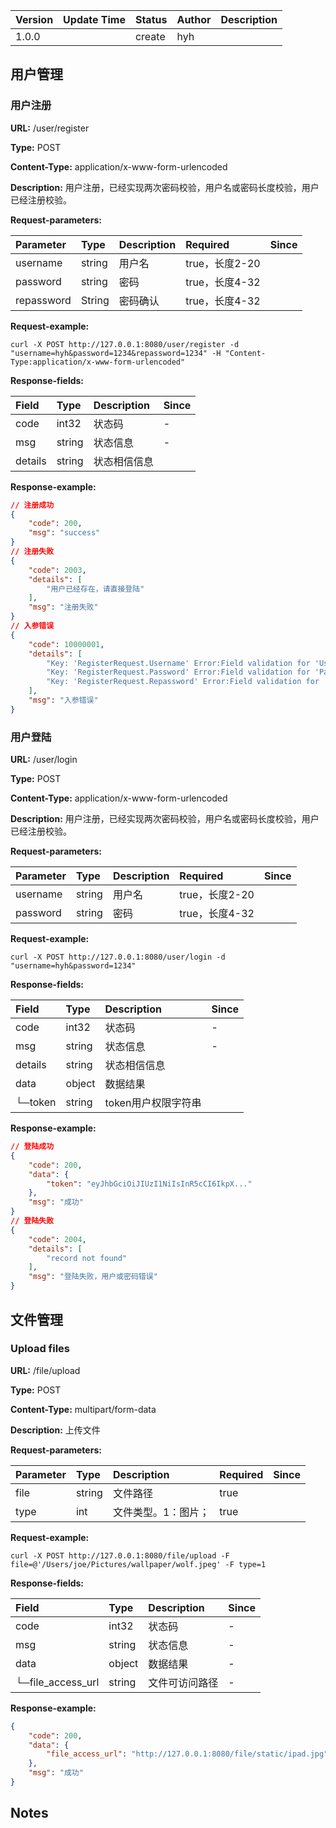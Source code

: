 | Version | Update Time | Status | Author | Description |
| :------ | :---------- | :----- | :----- | :---------- |
| 1.0.0   |             | create | hyh    |             |

## 用户管理

### 用户注册

**URL:** /user/register

**Type:** POST

**Content-Type:** application/x-www-form-urlencoded

**Description:** 用户注册，已经实现两次密码校验，用户名或密码长度校验，用户已经注册校验。

**Request-parameters:**

| Parameter  | Type   | Description | Required       | Since |
| :--------- | :----- | :---------- | :------------- | :---- |
| username   | string | 用户名      | true，长度2-20 |       |
| password   | string | 密码        | true，长度4-32 |       |
| repassword | String | 密码确认    | true，长度4-32 |       |

**Request-example:**

```shell
curl -X POST http://127.0.0.1:8080/user/register -d "username=hyh&password=1234&repassword=1234" -H "Content-Type:application/x-www-form-urlencoded"
```

**Response-fields:**

| Field   | Type   | Description  | Since |
| :------ | :----- | :----------- | :---- |
| code    | int32  | 状态码       | -     |
| msg     | string | 状态信息     | -     |
| details | string | 状态相信信息 |       |

**Response-example:**

```json
// 注册成功
{
    "code": 200,
    "msg": "success"
}
// 注册失败
{
    "code": 2003,
    "details": [
        "用户已经存在，请直接登陆"
    ],
    "msg": "注册失败"
}
// 入参错误
{
    "code": 10000001,
    "details": [
        "Key: 'RegisterRequest.Username' Error:Field validation for 'Username' failed on the 'required' tag",
        "Key: 'RegisterRequest.Password' Error:Field validation for 'Password' failed on the 'required' tag",
        "Key: 'RegisterRequest.Repassword' Error:Field validation for 'Repassword' failed on the 'required' tag"
    ],
    "msg": "入参错误"
}
```

### 用户登陆

**URL:** /user/login

**Type:** POST

**Content-Type:** application/x-www-form-urlencoded

**Description:** 用户注册，已经实现两次密码校验，用户名或密码长度校验，用户已经注册校验。

**Request-parameters:**

| Parameter | Type   | Description | Required       | Since |
| :-------- | :----- | :---------- | :------------- | :---- |
| username  | string | 用户名      | true，长度2-20 |       |
| password  | string | 密码        | true，长度4-32 |       |

**Request-example:**

```shell
curl -X POST http://127.0.0.1:8080/user/login -d "username=hyh&password=1234"
```

**Response-fields:**

| Field   | Type   | Description         | Since |
| :------ | :----- | :------------------ | :---- |
| code    | int32  | 状态码              | -     |
| msg     | string | 状态信息            | -     |
| details | string | 状态相信信息        |       |
| data    | object | 数据结果            |       |
| └─token | string | token用户权限字符串 |       |

**Response-example:**

```json
// 登陆成功
{
    "code": 200,
    "data": {
        "token": "eyJhbGciOiJIUzI1NiIsInR5cCI6IkpX..."
    },
    "msg": "成功"
}
// 登陆失败
{
    "code": 2004,
    "details": [
        "record not found"
    ],
    "msg": "登陆失败，用户或密码错误"
}
```

## 文件管理

### Upload files

**URL:** /file/upload

**Type:** POST

**Content-Type:** multipart/form-data

**Description:** 上传文件

**Request-parameters:**

| Parameter | Type   | Description         | Required | Since |
| :-------- | :----- | :------------------ | :------- | :---- |
| file      | string | 文件路径            | true     |       |
| type      | int    | 文件类型。1：图片； | true     |       |

**Request-example:**

```shell
curl -X POST http://127.0.0.1:8080/file/upload -F file=@'/Users/joe/Pictures/wallpaper/wolf.jpeg' -F type=1
```

**Response-fields:**

| Field             | Type   | Description    | Since |
| :---------------- | :----- | :------------- | :---- |
| code              | int32  | 状态码         | -     |
| msg               | string | 状态信息       | -     |
| data              | object | 数据结果       | -     |
| └─file_access_url | string | 文件可访问路径 | -     |

**Response-example:**

```json
{
    "code": 200,
    "data": {
        "file_access_url": "http://127.0.0.1:8080/file/static/ipad.jpg"
    },
    "msg": "成功"
}
```

## Notes

